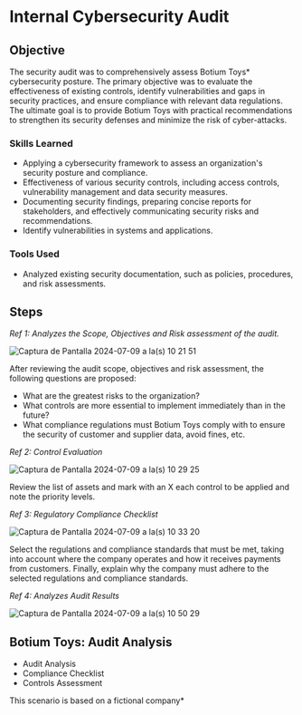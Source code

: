 # Internal Cybersecurity Audit


## Objective

The security audit was to comprehensively assess Botium Toys* cybersecurity posture. The primary objective was to evaluate the effectiveness of existing controls, identify vulnerabilities and gaps in security practices, and ensure compliance with relevant data regulations. The ultimate goal is to provide Botium Toys with practical recommendations to strengthen its security defenses and minimize the risk of cyber-attacks.


### Skills Learned

- Applying a cybersecurity framework to assess an organization's security posture and compliance.
- Effectiveness of various security controls, including access controls, vulnerability management and data security measures.
- Documenting security findings, preparing concise reports for stakeholders, and effectively communicating security risks and recommendations.
- Identify vulnerabilities in systems and applications.

### Tools Used

- Analyzed existing security documentation, such as policies, procedures, and risk assessments.

## Steps

*Ref 1: Analyzes the Scope, Objectives and Risk assessment of the audit.*

![Captura de Pantalla 2024-07-09 a la(s) 10 21 51](https://github.com/My-Aleva/Internal-Cybersecurity-Audit/assets/175137916/ed428222-9990-4205-bd12-dea85f9c3a72)

After reviewing the audit scope, objectives and risk assessment, the following questions are proposed:

- What are the greatest risks to the organization?
- What controls are more essential to implement immediately than in the future?
- What compliance regulations must Botium Toys comply with to ensure the security of customer and supplier data, avoid fines, etc.


*Ref 2: Control Evaluation*

![Captura de Pantalla 2024-07-09 a la(s) 10 29 25](https://github.com/My-Aleva/Internal-Cybersecurity-Audit/assets/175137916/419e4e38-6769-45b8-ab43-bd7a544a0f57)

Review the list of assets and mark with an X each control to be applied and note the priority levels.


*Ref 3: Regulatory Compliance Checklist*

![Captura de Pantalla 2024-07-09 a la(s) 10 33 20](https://github.com/My-Aleva/Internal-Cybersecurity-Audit/assets/175137916/e1316f40-5b42-4701-93c7-f25e74022e22)

Select the regulations and compliance standards that must be met, taking into account where the company operates and how it receives payments from customers. Finally, explain why the company must adhere to the selected regulations and compliance standards.


*Ref 4: Analyzes Audit Results*

![Captura de Pantalla 2024-07-09 a la(s) 10 50 29](https://github.com/My-Aleva/Internal-Cybersecurity-Audit/assets/175137916/dc2ae3e1-d33d-4491-af4b-2b66160cac4b)



## Botium Toys: Audit Analysis
- Audit Analysis
- Compliance Checklist
- Controls Assessment


This scenario is based on a fictional company*
